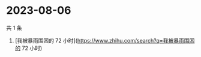 # 2023-08-06

共 1 条

<!-- BEGIN -->
<!-- 最后更新时间 Sun Aug 06 2023 06:01:27 GMT+0800 (China Standard Time) -->

1. [我被暴雨围困的 72 小时](https://www.zhihu.com/search?q=我被暴雨围困的 72
   小时)

<!-- END -->
